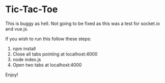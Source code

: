 # Tic-Tac-Toe

This is buggy as hell. Not going to be fixed as this was a test for socket.io and vue.js.

If you wish to run this follow these steps:
1. npm install
2. Close all tabs pointing at localhost:4000
3. node index.js
4. Open two tabs at localhost:4000

Enjoy!
